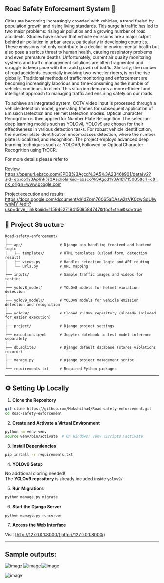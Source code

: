 ## Road Safety Enforcement System 🚦

Cities are becoming increasingly crowded with vehicles, a trend fueled by population growth
and rising living standards. This surge in traffic has led to two major problems: rising air
pollution and a growing number of road accidents. Studies have shown that vehicle emissions
are a major culprit behind air pollution in urban areas, particularly in developing countries.
These emissions not only contribute to a decline in environmental health but also pose a
serious threat to human health, causing respiratory problems and even premature deaths.
Unfortunately, current air quality monitoring systems and traffic management solutions are
often fragmented and struggle to keep pace with the rapid growth of traffic. Similarly, the
number of road accidents, especially involving two-wheeler riders, is on the rise globally.
Traditional methods of traffic monitoring and enforcement are becoming increasingly
laborious and time-consuming as the number of vehicles continues to climb. This situation
demands a more efficient and intelligent approach to managing traffic and ensuring safety on
our roads.

To achieve an integrated system, CCTV video input is processed through a vehicle detection
model, generating frames for subsequent application of Emission Detection and Helmet
Detection models. Optical Character Recognition is then applied for Number Plate
Recognition. The selection deep learning models such as YOLOv8, YOLOv9 are chosen for
their effectiveness in various detection tasks.
For robust vehicle identification, the number plate identification encompasses detection,
where the number plate is localized, and recognition. The project employs advanced deep
learning techniques such as YOLOV9, Followed by Optical Character Recognition using
TrOCR.

For more details please refer to

Review: https://openurl.ebsco.com/EPDB%3Agcd%3A5%3A23468901/detailv2?sid=ebsco%3Aplink%3Ascholar&id=ebsco%3Agcd%3A181715085&crl=c&link_origin=www.google.com

Project execution and results: https://docs.google.com/document/d/1dZpm76O65aDAsw2zVK0zwjSdUlwwnMY_/edit?usp=drive_link&ouid=115946271941509584747&rtpof=true&sd=true 



## 📁 Project Structure

```
Road-safety-enforcement/
│
├── app/                 # Django app handling frontend and backend logic
│   ├── templates/       # HTML templates (upload form, detection result)
│   ├── views.py         # Handles detection logic and API routing
│   └── urls.py          # URL mapping
│
├── inputs/              # Sample traffic images and videos for testing
│
├── yolov8_model/        # YOLOv8 models for helmet violation detection
│
├── yolov9_models/       # YOLOv9 models for vehicle emission detection and recognition
│
├── yolov9/              # Cloned YOLOv9 repository (already included for easier execution)
│
├── project/             # Django project settings
│
├── execution.ipynb      # Jupyter Notebook to test model inference separately
│
├── db.sqlite3           # Django default database (stores violations records)
│
├── manage.py            # Django project management script
│
└── requirements.txt     # Required Python packages
```

---

## ⚙️ Setting Up Locally

1. **Clone the Repository**

```bash
git clone https://github.com/Mokshitha4/Road-safety-enforcement.git
cd Road-safety-enforcement
```

2. **Create and Activate a Virtual Environment**

```bash
python -m venv venv
source venv/bin/activate  # On Windows: venv\\Scripts\\activate
```

3. **Install Dependencies**

```bash
pip install -r requirements.txt
```

4. **YOLOv9 Setup**

No additional cloning needed!  
The **YOLOv9 repository** is already included inside `yolov9/`.  

5. **Run Migrations**

```bash
python manage.py migrate
```

6. **Start the Django Server**

```bash
python manage.py runserver
```

7. **Access the Web Interface**

Visit [http://127.0.0.1:8000/](http://127.0.0.1:8000/)

---

## Sample outputs:
![image](https://github.com/user-attachments/assets/665f0626-b256-4a01-814f-f0e70467f2ca)
![image](https://github.com/user-attachments/assets/febf275f-51bc-49db-932d-c3ee84403c9c)
![image](https://github.com/user-attachments/assets/1d253dcf-a319-47f8-8c7d-21013e7623f1)

![image](https://github.com/user-attachments/assets/a0e64030-74b1-49b5-bd86-3417dd49968d)



